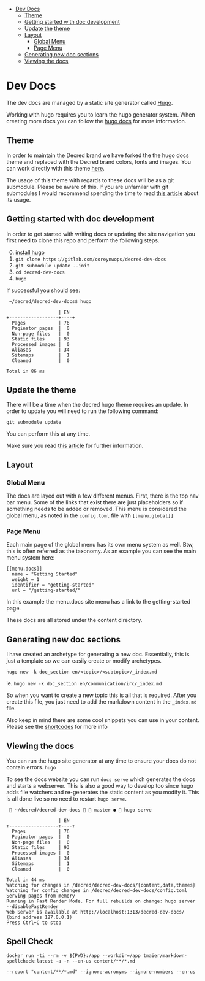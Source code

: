 <!-- START doctoc generated TOC please keep comment here to allow auto update -->
<!-- DON'T EDIT THIS SECTION, INSTEAD RE-RUN doctoc TO UPDATE -->


- [Dev Docs](#dev-docs)
  - [Theme](#theme)
  - [Getting started with doc development](#getting-started-with-doc-development)
  - [Update the theme](#update-the-theme)
  - [Layout](#layout)
    - [Global Menu](#global-menu)
    - [Page Menu](#page-menu)
  - [Generating new doc sections](#generating-new-doc-sections)
  - [Viewing the docs](#viewing-the-docs)

<!-- END doctoc generated TOC please keep comment here to allow auto update -->

# Dev Docs

The dev docs are managed by a static site generator called [Hugo](https://gohugo.io/).

Working with hugo requires you to learn the hugo generator system.
When creating more docs you can follow the [hugo docs](https://gohugo.io/documentation//) for more information.

## Theme

In order to maintain the Decred brand we have forked the the hugo docs theme and replaced with
the Decred brand colors, fonts and images. You can work directly with this theme [here](https://gitlab.com/coreynwops/decred-hugo-theme).

The usage of this theme with regards to these docs will be as a git submodule. Please be aware of this. If you are unfamilar with git submodules I would recommend spending the time to read [this article](https://medium.com/@porteneuve/mastering-git-submodules-34c65e940407) about its usage.

## Getting started with doc development

In order to get started with writing docs or updating the site navigation you first need to clone this repo and perform the following steps.

0. [install hugo](https://gohugo.io/getting-started/installing/)
1. `git clone https://gitlab.com/coreynwops/decred-dev-docs`
1. `git submodule update --init`
1. `cd decred-dev-docs`
1. `hugo`

If successful you should see:

```
 ~/decred/decred-dev-docs$ hugo

                   | EN
+------------------+----+
  Pages            | 76
  Paginator pages  |  0
  Non-page files   |  0
  Static files     | 93
  Processed images |  0
  Aliases          | 34
  Sitemaps         |  1
  Cleaned          |  0

Total in 86 ms
```

## Update the theme

There will be a time when the decred hugo theme requires an update. In order to update you
will need to run the following command:

`git submodule update`

You can perform this at any time.

Make sure you read [this article](https://medium.com/@porteneuve/mastering-git-submodules-34c65e940407) for further information.

## Layout

### Global Menu

The docs are layed out with a few different menus. First, there is the top nav bar menu. Some of the links that exist there are just placeholders so if something needs to be added or removed. This menu is considered the global menu, as noted in the `config.toml` file with `[[menu.global]]`

### Page Menu

Each main page of the global menu has its own menu system as well. Btw, this is often referred as the taxonomy. As an example you can see the main menu system here:

```
[[menu.docs]]
  name = "Getting Started"
  weight = 1
  identifier = "getting-started"
  url = "/getting-started/"
```

In this example the menu.docs site menu has a link to the getting-started page.

These docs are all stored under the content directory.

## Generating new doc sections

I have created an archetype for generating a new doc. Essentially, this is just a template so we can easily create or modify archetypes.

`hugo new -k doc_section en/<topic>/<subtopic>/_index.md`

ie. `hugo new -k doc_section en/communication/irc/_index.md`

So when you want to create a new topic this is all that is required. After you create this file, you just need to add the markdown content in the `_index.md` file.

Also keep in mind there are some cool snippets you can use in your content. Please see
the [shortcodes](https://gohugo.io/content-management/shortcodes/) for more info

## Viewing the docs

You can run the hugo site generator at any time to ensure your docs do not contain errors.
`hugo`

To see the docs website you can run `docs serve` which generates the docs and starts a webserver. This is also a good way to develop too since hugo adds file watchers and re-generates the static content as you modify it. This is all done live so no need to restart `hugo serve`.

```
  ~/decred/decred-dev-docs   master ●  hugo serve

                   | EN
+------------------+----+
  Pages            | 76
  Paginator pages  |  0
  Non-page files   |  0
  Static files     | 93
  Processed images |  0
  Aliases          | 34
  Sitemaps         |  1
  Cleaned          |  0

Total in 44 ms
Watching for changes in /decred/decred-dev-docs/{content,data,themes}
Watching for config changes in /decred/decred-dev-docs/config.toml
Serving pages from memory
Running in Fast Render Mode. For full rebuilds on change: hugo server --disableFastRender
Web Server is available at http://localhost:1313/decred-dev-docs/ (bind address 127.0.0.1)
Press Ctrl+C to stop
```

## Spell Check
`docker run -ti --rm -v ${PWD}:/app --workdir=/app tmaier/markdown-spellcheck:latest -a -n --en-us content/**/*.md`

`--report "content/**/*.md" --ignore-acronyms --ignore-numbers --en-us`
